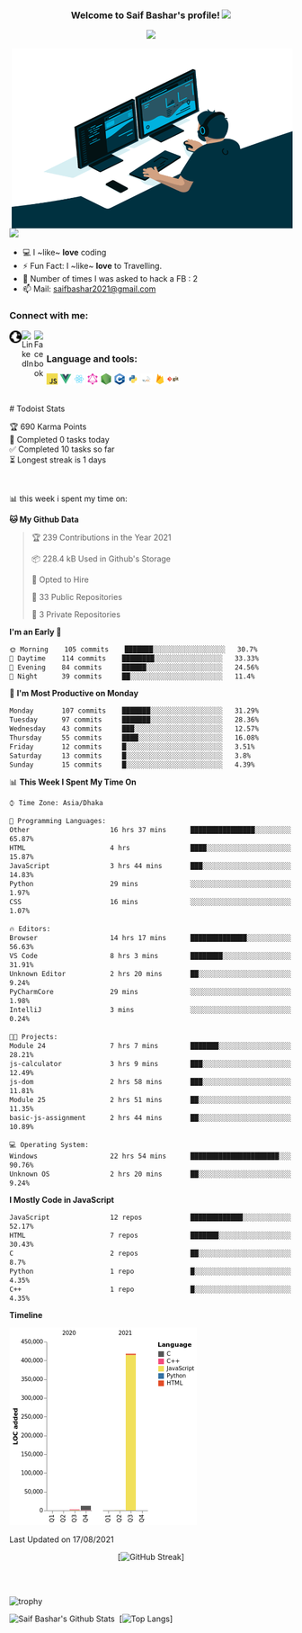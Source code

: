 <h3 align="center">
  Welcome to Saif Bashar's profile!
  <img src="https://media.giphy.com/media/hvRJCLFzcasrR4ia7z/giphy.gif" width="28">
</h3>
<p align="center">
  <a href="https://github.com/saifbashar"><img src="https://readme-typing-svg.herokuapp.com/?lines=Full-stack%20web%20and%20app%20developer;Self-taught%20UI%2FUX%20Designer;2%2B%20years%20of%20coding%20experience;Always%20learning%20new%20things&center=true&width=380&height=45"></a>
</p>


<img align="right" alt="GIF" src="https://raw.githubusercontent.com/saifbashar/saifbashar/main/code.gif" width="500" height="320" />

  
![](https://komarev.com/ghpvc/?username=saifbashar&color=green&style=flat-square&label=PROFILE+VIEWS)



  
  

- 💻 I ~like~ **love** coding
- ⚡ Fun Fact: I ~like~ **love** to Travelling.
- 🏅 Number of times I was asked to hack a FB : 2
- 📫 Mail: saifbashar2021@gmail.com

 
<!-- - Usesless Stats:
 👯 I have successfully worked on production level projects regarding android, web and backend.
currently perfecting my skills with ReactJS and Android MVVM Architecture.


-->
 ### Connect with me:

[<img align="left" alt="" width="22px" src="https://raw.githubusercontent.com/iconic/open-iconic/master/svg/globe.svg" />][website]
[<img align="left" alt="LinkedIn" width="22px" src="https://cdn.jsdelivr.net/npm/simple-icons@v3/icons/linkedin.svg" />][linkedin]
[<img align="left" alt="Facebook" width="22px" src="https://cdn.jsdelivr.net/npm/simple-icons@v3/icons/facebook.svg" />][facebook]


<br /> 


 ### Language and tools:

<code><img height="20" src="https://raw.githubusercontent.com/github/explore/80688e429a7d4ef2fca1e82350fe8e3517d3494d/topics/javascript/javascript.png"></code>
<code><img height="20" src="https://raw.githubusercontent.com/github/explore/80688e429a7d4ef2fca1e82350fe8e3517d3494d/topics/vue/vue.png"></code>
<code><img height="20" src="https://raw.githubusercontent.com/github/explore/80688e429a7d4ef2fca1e82350fe8e3517d3494d/topics/react/react.png"></code>
<code><img height="20" src="https://raw.githubusercontent.com/github/explore/5c058a388828bb5fde0bcafd4bc867b5bb3f26f3/topics/graphql/graphql.png"></code>
<code><img height="20" src="https://raw.githubusercontent.com/github/explore/80688e429a7d4ef2fca1e82350fe8e3517d3494d/topics/nodejs/nodejs.png"></code>
<code><img height="20" src="https://raw.githubusercontent.com/github/explore/80688e429a7d4ef2fca1e82350fe8e3517d3494d/topics/cpp/cpp.png"></code>
<code><img height="20" src="https://raw.githubusercontent.com/github/explore/80688e429a7d4ef2fca1e82350fe8e3517d3494d/topics/python/python.png"></code>
<code><img height="20" src="https://raw.githubusercontent.com/github/explore/80688e429a7d4ef2fca1e82350fe8e3517d3494d/topics/mysql/mysql.png"></code>
<code><img height="20" src="https://raw.githubusercontent.com/github/explore/80688e429a7d4ef2fca1e82350fe8e3517d3494d/topics/firebase/firebase.png"></code>
<code><img height="20" src="https://raw.githubusercontent.com/github/explore/80688e429a7d4ef2fca1e82350fe8e3517d3494d/topics/git/git.png"></code>

  
  


<br />
# Todoist Stats

<!-- TODO-IST:START -->
🏆  690 Karma Points           
🌸  Completed 0 tasks today           
✅  Completed 10 tasks so far           
⏳  Longest streak is 1 days
<!-- TODO-IST:END -->
<br />

📊 this week i spent my time on:
<br />

<!--START_SECTION:waka-->
**🐱 My Github Data** 

> 🏆 239 Contributions in the Year 2021
 > 
> 📦 228.4 kB Used in Github's Storage 
 > 
> 💼 Opted to Hire
 > 
> 📜 33 Public Repositories 
 > 
> 🔑 3 Private Repositories  
 > 
**I'm an Early 🐤** 

```text
🌞 Morning    105 commits    ███████░░░░░░░░░░░░░░░░░░   30.7% 
🌆 Daytime    114 commits    ████████░░░░░░░░░░░░░░░░░   33.33% 
🌃 Evening    84 commits     ██████░░░░░░░░░░░░░░░░░░░   24.56% 
🌙 Night      39 commits     ██░░░░░░░░░░░░░░░░░░░░░░░   11.4%

```
📅 **I'm Most Productive on Monday** 

```text
Monday       107 commits    ███████░░░░░░░░░░░░░░░░░░   31.29% 
Tuesday      97 commits     ███████░░░░░░░░░░░░░░░░░░   28.36% 
Wednesday    43 commits     ███░░░░░░░░░░░░░░░░░░░░░░   12.57% 
Thursday     55 commits     ████░░░░░░░░░░░░░░░░░░░░░   16.08% 
Friday       12 commits     █░░░░░░░░░░░░░░░░░░░░░░░░   3.51% 
Saturday     13 commits     █░░░░░░░░░░░░░░░░░░░░░░░░   3.8% 
Sunday       15 commits     █░░░░░░░░░░░░░░░░░░░░░░░░   4.39%

```


📊 **This Week I Spent My Time On** 

```text
⌚︎ Time Zone: Asia/Dhaka

💬 Programming Languages: 
Other                    16 hrs 37 mins      ████████████████░░░░░░░░░   65.87% 
HTML                     4 hrs               ████░░░░░░░░░░░░░░░░░░░░░   15.87% 
JavaScript               3 hrs 44 mins       ███░░░░░░░░░░░░░░░░░░░░░░   14.83% 
Python                   29 mins             ░░░░░░░░░░░░░░░░░░░░░░░░░   1.97% 
CSS                      16 mins             ░░░░░░░░░░░░░░░░░░░░░░░░░   1.07%

🔥 Editors: 
Browser                  14 hrs 17 mins      ██████████████░░░░░░░░░░░   56.63% 
VS Code                  8 hrs 3 mins        ████████░░░░░░░░░░░░░░░░░   31.91% 
Unknown Editor           2 hrs 20 mins       ██░░░░░░░░░░░░░░░░░░░░░░░   9.24% 
PyCharmCore              29 mins             ░░░░░░░░░░░░░░░░░░░░░░░░░   1.98% 
IntelliJ                 3 mins              ░░░░░░░░░░░░░░░░░░░░░░░░░   0.24%

🐱‍💻 Projects: 
Module 24                7 hrs 7 mins        ███████░░░░░░░░░░░░░░░░░░   28.21% 
js-calculator            3 hrs 9 mins        ███░░░░░░░░░░░░░░░░░░░░░░   12.49% 
js-dom                   2 hrs 58 mins       ███░░░░░░░░░░░░░░░░░░░░░░   11.81% 
Module 25                2 hrs 51 mins       ██░░░░░░░░░░░░░░░░░░░░░░░   11.35% 
basic-js-assignment      2 hrs 44 mins       ██░░░░░░░░░░░░░░░░░░░░░░░   10.89%

💻 Operating System: 
Windows                  22 hrs 54 mins      ██████████████████████░░░   90.76% 
Unknown OS               2 hrs 20 mins       ██░░░░░░░░░░░░░░░░░░░░░░░   9.24%

```

**I Mostly Code in JavaScript** 

```text
JavaScript               12 repos            █████████████░░░░░░░░░░░░   52.17% 
HTML                     7 repos             ███████░░░░░░░░░░░░░░░░░░   30.43% 
C                        2 repos             ██░░░░░░░░░░░░░░░░░░░░░░░   8.7% 
Python                   1 repo              █░░░░░░░░░░░░░░░░░░░░░░░░   4.35% 
C++                      1 repo              █░░░░░░░░░░░░░░░░░░░░░░░░   4.35%

```


**Timeline**

![Chart not found](https://raw.githubusercontent.com/saifbashar/saifbashar/main/charts/bar_graph.png) 


 Last Updated on 17/08/2021
<!--END_SECTION:waka-->

<div align="center">
  

[![GitHub Streak](https://github-readme-streak-stats.herokuapp.com?user=saifbashar&theme=synthwave)]
  </div>
  
<br /><br />



  ![trophy](https://github-profile-trophy.vercel.app/?username=saifbashar&theme=juicyfresh&no-frame=true&row=1&&margin-w=20&no-bg=true)

  
<img align="left" alt="Saif Bashar's Github Stats" src="https://github-readme-stats.vercel.app/api?username=saifbashar&show_icons=true" />    &nbsp;
[![Top Langs](https://github-readme-stats.vercel.app/api/top-langs?username=saifbashar&count_private=true&show_icons=true)]
  </div>

  



[website]: https://saifbashar.wordpress.com/
[facebook]: https://www.facebook.com/yepitssaif/
[linkedin]:https://www.linkedin.com/in/saifbashar/
<br/>
<br/>


